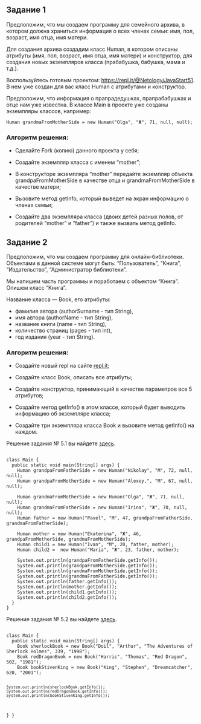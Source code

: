 <h2>Задание 1</h2>
<p>Предположим, что мы создаем программу для семейного архива, в котором должна храниться информация о всех членах семьи: имя, пол, возраст, имя отца, имя матери.</p>
<p>Для создания архива создадим класс Human, в котором описаны атрибуты (имя, пол, возраст, имя отца, имя матери) и конструктор, для создания новых экземпляров класса (прабабушка, бабушка, мама и т.д.).</p>
<p>Воспользуйтесь готовым проектом: <a href="https://repl.it/@Netology/JavaStart51">https://repl.it/@Netology/JavaStart51</a>. В нем уже создан для вас класс Human с атрибутами и конструктор.</p>
<p>Предположим, что информация о прапрадедушках, прапрабабушках и отце нам уже известна. В классе Main в проекте уже созданы экземпляры классов, например:</p>
<pre class="hljs"><code>Human grandmaFromMotherSide = new Human("Olga", "Ж", 71, null, null);
</code></pre>
<h3>Алгоритм решения:</h3>
<ul>
<li>
<p>Сделайте Fork (копию) данного проекта у себя;</p>
</li>
<li>
<p>Создайте экземпляр класса с именем “mother”;</p>
</li>
<li>
<p>В конструкторе экземпляра “mother” передайте экземпляр объекта grandpaFromMotherSide в качестве отца и grandmaFromMotherSide в качестве матери;</p>
</li>
<li>
<p>Вызовите метод getInfo, который выведет на экран информацию о членах семьи;</p>
</li>
<li>
<p>Создайте два экземпляра класса (двоих детей разных полов, от родителей “mother” и “father”) и также вызвать метод getInfo.</p>
</li>
</ul>
<h2>Задание 2</h2>
<p>Предположим, что мы создаем программу для онлайн-библиотеки. Объектами в данной системе могут быть: “Пользователь”, “Книга”, “Издательство”, “Администратор библиотеки”.</p>
<p>Мы напишем часть программы и поработаем с объектом “Книга”. Опишем класс “Книга”.</p>
<p>Название класса — Book, его атрибуты:</p>
<ul>
<li>фамилия автора (authorSurname - тип String),</li>
<li>имя автора (authorName - тип String),</li>
<li>название книги (name - тип String),</li>
<li>количество страниц (pages - тип int),</li>
<li>год издания (year - тип String).</li>
</ul>
<h3>Алгоритм решения:</h3>
<ul>
<li>
<p>Создайте новый repl на сайте <a href="http://repl.it">repl.it</a>;</p>
</li>
<li>
<p>Создайте класс Book, описать все атрибуты;</p>
</li>
<li>
<p>Создайте конструктор, принимающий в качестве параметров все 5 атрибутов;</p>
</li>
<li>
<p>Cоздайте метод getInfo() в этом классе, который будет выводить информацию об экземпляре класса;</p>
</li>
<li>
<p>Создайте три экземпляра класса Book и вызовите метод getInfo() на каждом.</p>
</li>
</ul>

Решение задания № 5.1 вы найдете <a href="https://repl.it/@Netology/JavaStart51-Solution">здесь</a>.</p>
<pre class="hljs"><code>
class Main {
  public static void main(String[] args) {
    Human grandpaFromFatherSide = new Human("Nikolay", "M", 72, null, null);
    Human grandpaFromMotherSide = new Human("Alexey,", "M", 67, null, null);

    Human grandmaFromMotherSide = new Human("Olga", "Ж", 71, null, null);
    Human grandmaFromFatherSide = new Human("Irina", "Ж", 70, null, null);
    Human father = new Human("Pavel", "M", 47, grandpaFromFatherSide, grandmaFromFatherSide);

    Human mother = new Human("Ekaterina", "Ж", 46, grandpaFromMotherSide, grandmaFromMotherSide);
    Human child1 = new Human("Ivan", "M", 20, father, mother);
    Human child2 =  new Human("Maria", "Ж", 23, father, mother);

    System.out.println(grandpaFromFatherSide.getInfo());
    System.out.println(grandpaFromMotherSide.getInfo());
    System.out.println(grandmaFromMotherSide.getInfo());
    System.out.println(grandmaFromFatherSide.getInfo());
    System.out.println(father.getInfo());
    System.out.println(mother.getInfo());
    System.out.println(child1.getInfo());
    System.out.println(child2.getInfo());
  }
}
</code></pre>

<p>Решение задания № 5.2 вы найдете <a href="https://repl.it/@Netology/JavaStart52-Solution">здесь</a>.</p>
<pre class="hljs"><code>
class Main {
  public static void main(String[] args) {
    Book sherlockBook = new Book("Doil", "Arthur", "The Adventures of Sherlock Holmes", 339, "1998");
    Book redDragonBook = new Book("Harris", "Thomas", "Red Dragon", 502, "1981");
    Book bookStivenKing = new Book("King", "Stephen", "Dreamcatcher", 620, "2001");


    System.out.println(sherlockBook.getInfo());
    System.out.println(redDragonBook.getInfo());
    System.out.println(bookStivenKing.getInfo());
    
  }
}
</code></pre>
